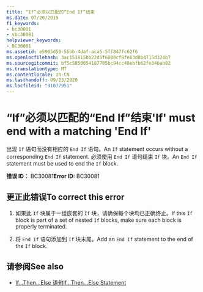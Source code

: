 ```yaml
---
title: “If”必须以匹配的“End If”结束
ms.date: 07/20/2015
f1_keywords:
- bc30081
- vbc30081
helpviewer_keywords:
- BC30081
ms.assetid: e5905d59-56bb-4daf-aca5-5ff847fc62f6
ms.openlocfilehash: 3ac153815bb22d5f6080cf8fe83d8b4715d324b7
ms.sourcegitcommit: bf5c5850654187705bc94cc40ebfb62fe346ab02
ms.translationtype: MT
ms.contentlocale: zh-CN
ms.lasthandoff: 09/23/2020
ms.locfileid: "91077951"
---
```

# <a name="if-must-end-with-a-matching-end-if"></a><span data-ttu-id="e1ab6-102">“If”必须以匹配的“End If”结束</span><span class="sxs-lookup"><span data-stu-id="e1ab6-102">'If' must end with a matching 'End If'</span></span>

<span data-ttu-id="e1ab6-103">出现 `If` 语句而没有相应的 `End If` 语句。</span><span class="sxs-lookup"><span data-stu-id="e1ab6-103">An `If` statement occurs without a corresponding `End If` statement.</span></span> <span data-ttu-id="e1ab6-104">必须使用 `End If` 语句结束 `If` 块。</span><span class="sxs-lookup"><span data-stu-id="e1ab6-104">An `End If` statement must be used to end the `If` block.</span></span>  
  
 <span data-ttu-id="e1ab6-105">**错误 ID：** BC30081</span><span class="sxs-lookup"><span data-stu-id="e1ab6-105">**Error ID:** BC30081</span></span>  
  
## <a name="to-correct-this-error"></a><span data-ttu-id="e1ab6-106">更正此错误</span><span class="sxs-lookup"><span data-stu-id="e1ab6-106">To correct this error</span></span>  
  
1. <span data-ttu-id="e1ab6-107">如果此 `If` 块属于一组嵌套的 `If` 块，请确保每个块均已正确终止。</span><span class="sxs-lookup"><span data-stu-id="e1ab6-107">If this `If` block is part of a set of nested `If` blocks, make sure each block is properly terminated.</span></span>  
  
2. <span data-ttu-id="e1ab6-108">将 `End If` 语句添加到 `If` 块末尾。</span><span class="sxs-lookup"><span data-stu-id="e1ab6-108">Add an `End If` statement to the end of the `If` block.</span></span>  
  
## <a name="see-also"></a><span data-ttu-id="e1ab6-109">请参阅</span><span class="sxs-lookup"><span data-stu-id="e1ab6-109">See also</span></span>

- [<span data-ttu-id="e1ab6-110">If...Then...Else 语句</span><span class="sxs-lookup"><span data-stu-id="e1ab6-110">If...Then...Else Statement</span></span>](../language-reference/statements/if-then-else-statement.md)
